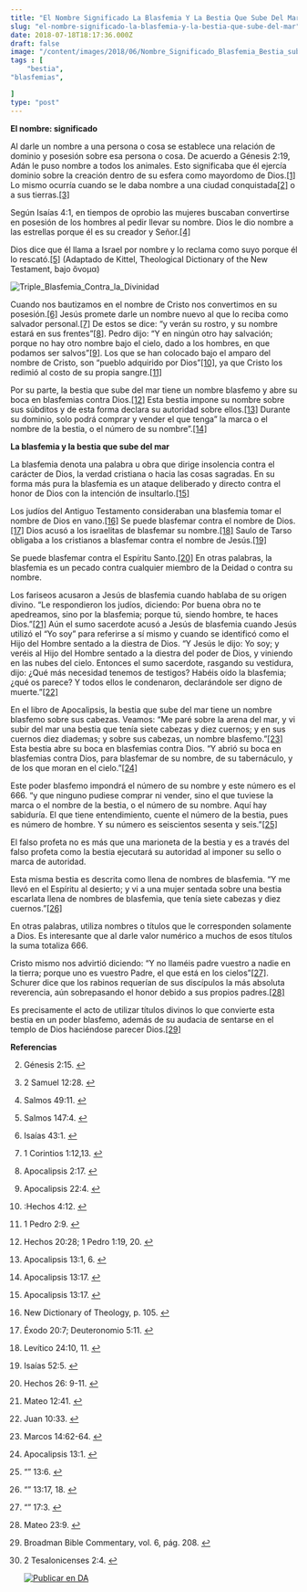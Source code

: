 ```yaml
---
title: "El Nombre Significado La Blasfemia Y La Bestia Que Sube Del Mar"
slug: "el-nombre-significado-la-blasfemia-y-la-bestia-que-sube-del-mar"
date: 2018-07-18T18:17:36.000Z
draft: false
image: "/content/images/2018/06/Nombre_Significado_Blasfemia_Bestia_sube_del_mar.png"
tags : [
    "bestia",
"blasfemias",

]
type: "post"
---
```


   **El nombre: significado**

 Al darle un nombre a una persona o cosa se establece una relación de dominio y posesión sobre esa persona o cosa. De acuerdo a Génesis 2:19, Adán le puso nombre a todos los animales. Esto significaba que él ejercía dominio sobre la creación dentro de su esfera como mayordomo de Dios.[[1]](#fn1) Lo mismo ocurría cuando se le daba nombre a una ciudad conquistada[[2]](#fn2) o a sus tierras.[[3]](#fn3)

 Según Isaías 4:1, en tiempos de oprobio las mujeres buscaban convertirse en posesión de los hombres al pedir llevar su nombre. Dios le dio nombre a las estrellas porque él es su creador y Señor.[[4]](#fn4)

 Dios dice que él llama a Israel por nombre y lo reclama como suyo porque él lo rescató.[[5]](#fn5) (Adaptado de Kittel, Theological Dictionary of the New Testament, bajo ὄνομα)

 ![Triple_Blasfemia_Contra_la_Divinidad](/content/images/2018/07/Triple_Blasfemia_Contra_la_Divinidad.png)

 Cuando nos bautizamos en el nombre de Cristo nos convertimos en su posesión.[[6]](#fn6) Jesús promete darle un nombre nuevo al que lo reciba como salvador personal.[[7]](#fn7) De estos se dice: “y verán su rostro, y su nombre estará en sus frentes”[[8]](#fn8). Pedro dijo: “Y en ningún otro hay salvación; porque no hay otro nombre bajo el cielo, dado a los hombres, en que podamos ser salvos”[[9]](#fn9). Los que se han colocado bajo el amparo del nombre de Cristo, son “pueblo adquirido por Dios”[[10]](#fn10), ya que Cristo los redimió al costo de su propia sangre.[[11]](#fn11)

 Por su parte, la bestia que sube del mar tiene un nombre blasfemo y abre su boca en blasfemias contra Dios.[[12]](#fn12) Esta bestia impone su nombre sobre sus súbditos y de esta forma declara su autoridad sobre ellos.[[13]](#fn13) Durante su dominio, solo podrá comprar y vender el que tenga” la marca o el nombre de la bestia, o el número de su nombre”.[[14]](#fn14)

 **La blasfemia y la bestia que sube del mar**

 La blasfemia denota una palabra u obra que dirige insolencia contra el carácter de Dios, la verdad cristiana o hacia las cosas sagradas. En su forma más pura la blasfemia es un ataque deliberado y directo contra el honor de Dios con la intención de insultarlo.[[15]](#fn15)

 Los judíos del Antiguo Testamento consideraban una blasfemia tomar el nombre de Dios en vano.[[16]](#fn16) Se puede blasfemar contra el nombre de Dios.[[17]](#fn17) Dios acusó a los israelitas de blasfemar su nombre.[[18]](#fn18) Saulo de Tarso obligaba a los cristianos a blasfemar contra el nombre de Jesús.[[19]](#fn19)

 Se puede blasfemar contra el Espíritu Santo.[[20]](#fn20) En otras palabras, la blasfemia es un pecado contra cualquier miembro de la Deidad o contra su nombre.

 Los fariseos acusaron a Jesús de blasfemia cuando hablaba de su origen divino. “Le respondieron los judíos, diciendo: Por buena obra no te apedreamos, sino por la blasfemia; porque tú, siendo hombre, te haces Dios.”[[21]](#fn21) Aún el sumo sacerdote acusó a Jesús de blasfemia cuando Jesús utilizó el “Yo soy” para referirse a sí mismo y cuando se identificó como el Hijo del Hombre sentado a la diestra de Dios. “Y Jesús le dijo: Yo soy; y veréis al Hijo del Hombre sentado a la diestra del poder de Dios, y viniendo en las nubes del cielo. Entonces el sumo sacerdote, rasgando su vestidura, dijo: ¿Qué más necesidad tenemos de testigos? Habéis oído la blasfemia; ¿qué os parece? Y todos ellos le condenaron, declarándole ser digno de muerte.”[[22]](#fn22)

 En el libro de Apocalipsis, la bestia que sube del mar tiene un nombre blasfemo sobre sus cabezas. Veamos: “Me paré sobre la arena del mar, y vi subir del mar una bestia que tenía siete cabezas y diez cuernos; y en sus cuernos diez diademas; y sobre sus cabezas, un nombre blasfemo.”[[23]](#fn23) Esta bestia abre su boca en blasfemias contra Dios. “Y abrió su boca en blasfemias contra Dios, para blasfemar de su nombre, de su tabernáculo, y de los que moran en el cielo.”[[24]](#fn24)

 Este poder blasfemo impondrá el número de su nombre y este número es el 666. “y que ninguno pudiese comprar ni vender, sino el que tuviese la marca o el nombre de la bestia, o el número de su nombre. Aquí hay sabiduría. El que tiene entendimiento, cuente el número de la bestia, pues es número de hombre. Y su número es seiscientos sesenta y seis.”[[25]](#fn25)

 El falso profeta no es más que una marioneta de la bestia y es a través del falso profeta como la bestia ejecutará su autoridad al imponer su sello o marca de autoridad.

 Esta misma bestia es descrita como llena de nombres de blasfemia. “Y me llevó en el Espíritu al desierto; y vi a una mujer sentada sobre una bestia escarlata llena de nombres de blasfemia, que tenía siete cabezas y diez cuernos.”[[26]](#fn26)

 En otras palabras, utiliza nombres o títulos que le corresponden solamente a Dios. Es interesante que al darle valor numérico a muchos de esos títulos la suma totaliza 666.

 Cristo mismo nos advirtió diciendo: “Y no llaméis padre vuestro a nadie en la tierra; porque uno es vuestro Padre, el que está en los cielos”[[27]](#fn27). Schurer dice que los rabinos requerían de sus discípulos la más absoluta reverencia, aún sobrepasando el honor debido a sus propios padres.[[28]](#fn28)

 Es precisamente el acto de utilizar títulos divinos lo que convierte esta bestia en un poder blasfemo, además de su audacia de sentarse en el templo de Dios haciéndose parecer Dios.[[29]](#fn29)

 **Referencias**

   
 2. Génesis 2:15. [↩︎](#fnref1)

 
 4. 2 Samuel 12:28. [↩︎](#fnref2)

 
 6. Salmos 49:11. [↩︎](#fnref3)

 
 8. Salmos 147:4. [↩︎](#fnref4)

 
 10. Isaías 43:1. [↩︎](#fnref5)

 
 12. 1 Corintios 1:12,13. [↩︎](#fnref6)

 
 14. Apocalipsis 2:17. [↩︎](#fnref7)

 
 16. Apocalipsis 22:4. [↩︎](#fnref8)

 
 18. :Hechos 4:12. [↩︎](#fnref9)

 
 20. 1 Pedro 2:9. [↩︎](#fnref10)

 
 22. Hechos 20:28; 1 Pedro 1:19, 20. [↩︎](#fnref11)

 
 24. Apocalipsis 13:1, 6. [↩︎](#fnref12)

 
 26. Apocalipsis 13:17. [↩︎](#fnref13)

 
 28. Apocalipsis 13:17. [↩︎](#fnref14)

 
 30. New Dictionary of Theology, p. 105. [↩︎](#fnref15)

 
 32. Éxodo 20:7; Deuteronomio 5:11. [↩︎](#fnref16)

 
 34. Levítico 24:10, 11. [↩︎](#fnref17)

 
 36. Isaías 52:5. [↩︎](#fnref18)

 
 38. Hechos 26: 9-11. [↩︎](#fnref19)

 
 40. Mateo 12:41. [↩︎](#fnref20)

 
 42. Juan 10:33. [↩︎](#fnref21)

 
 44. Marcos 14:62-64. [↩︎](#fnref22)

 
 46. Apocalipsis 13:1. [↩︎](#fnref23)

 
 48. “” 13:6. [↩︎](#fnref24)

 
 50. “” 13:17, 18. [↩︎](#fnref25)

 
 52. “” 17:3. [↩︎](#fnref26)

 
 54. Mateo 23:9. [↩︎](#fnref27)

 
 56. Broadman Bible Commentary, vol. 6, pág. 208. [↩︎](#fnref28)

 
 58. 2 Tesalonicenses 2:4. [↩︎](#fnref29)

 
 
     [![Publicar en DA](/content/images/2020/06/Publicar_DA.png)](/quieres-publicar-en-da/) 